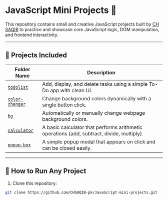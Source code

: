 # JavaScript Mini Projects 🚀

This repository contains small and creative JavaScript projects built by [CH SAQIB](https://github.com/CHSAQIB-pk) to practice and showcase core JavaScript logic, DOM manipulation, and frontend interactivity.

---

## 📂 Projects Included

| Folder Name     | Description |
|------------------|-------------|
| [`todolist`](./todolist)         | Add, display, and delete tasks using a simple To-Do app with clean UI. |
| [`color-changer`](./color-changer) | Change background colors dynamically with a single button click. |
| [`bg`](./bg)                     | Automatically or manually change webpage background colors. |
| [`calculator`](./calculator)     | A basic calculator that performs arithmetic operations (add, subtract, divide, multiply). |
| [`popup-box`](./popup-box)       | A simple popup modal that appears on click and can be closed easily. |

---

## 🚀 How to Run Any Project

1. Clone this repository:
```bash
git clone https://github.com/CHSAQIB-pk/JavaScript-mini-projects.git
